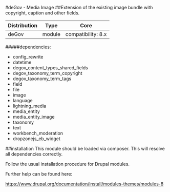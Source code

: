 #deGov - Media Image
##Extension of the existing image bundle with copyright, caption and other fields.

Distribution | Type | Core
--- | --- | ---
deGov | module |  compatibility: 8.x

#####dependencies:
  - config_rewrite
  - datetime
  - degov_content_types_shared_fields
  - degov_taxonomy_term_copyright
  - degov_taxonomy_term_tags
  - field
  - file
  - image
  - language
  - lightning_media
  - media_entity
  - media_entity_image
  - taxonomy
  - text
  - workbench_moderation
  - dropzonejs_eb_widget

##installation
This module should be loaded via composer. This will resolve all dependencies correctly.

Follow the usual installation procedure for Drupal modules.

Further help can be found here:

https://www.drupal.org/documentation/install/modules-themes/modules-8
